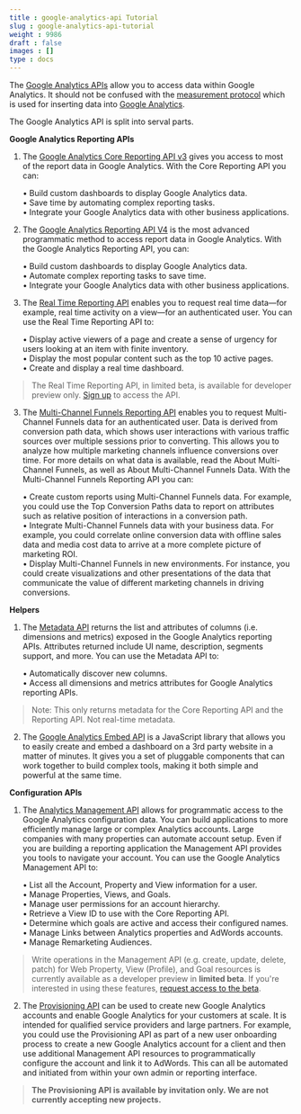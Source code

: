 ```yaml
---
title : google-analytics-api Tutorial
slug : google-analytics-api-tutorial
weight : 9986
draft : false
images : []
type : docs
---
```


The [Google Analytics APIs][1] allow you to access data within Google Analytics.  It should not be confused with the [measurement protocol][2] which is used for inserting data into [Google Analytics][3].

The Google Analytics API is split into serval parts.


**Google Analytics Reporting APIs**


1. The [Google Analytics Core Reporting API v3][4] gives you access to most of the report data in Google Analytics. With the Core Reporting API you can:

     • Build custom dashboards to display Google Analytics data.<br>
     • Save time by automating complex reporting tasks.<br>
     • Integrate your Google Analytics data with other business applications.<br>

2. The [Google Analytics Reporting API V4][5] is the most advanced programmatic method to access report data in Google Analytics. With the Google Analytics Reporting API, you can:

     • Build custom dashboards to display Google Analytics data.<br>
     • Automate complex reporting tasks to save time.<br>
     • Integrate your Google Analytics data with other business applications.<br>


2. The [Real Time Reporting API][6] enables you to request real time data—for example, real time activity on a view—for an authenticated user.
You can use the Real Time Reporting API to:

     • Display active viewers of a page and create a sense of urgency for users looking at an item with finite inventory. <br>
     • Display the most popular content such as the top 10 active pages.<br>
     • Create and display a real time dashboard.<br>

> The Real Time Reporting API, in limited beta, is available for
> developer preview only. [Sign up][7] to access the API.

3. The [Multi-Channel Funnels Reporting API][8] enables you to request Multi-Channel Funnels data for an authenticated user. Data is derived from conversion path data, which shows user interactions with various traffic sources over multiple sessions prior to converting. This allows you to analyze how multiple marketing channels influence conversions over time. For more details on what data is available, read the  About Multi-Channel Funnels, as well as  About Multi-Channel Funnels Data. With the Multi-Channel Funnels Reporting API you can:

     • Create custom reports using Multi-Channel Funnels data. For example, you could use the  Top Conversion Paths data to report on attributes such as relative position of interactions in a conversion path.<br>
     • Integrate Multi-Channel Funnels data with your business data. For example, you could correlate online conversion data with offline sales data and media cost data to arrive at a more complete picture of marketing ROI.<br>
     • Display Multi-Channel Funnels in new environments. For instance, you could create visualizations and other presentations of the data that communicate the value of different marketing channels in driving conversions.<br>

**Helpers**

1. The [Metadata API][9] returns the list and attributes of columns (i.e. dimensions and metrics) exposed in the Google Analytics reporting APIs. Attributes returned include UI name, description, segments support, and more. You can use the Metadata API to:

     • Automatically discover new columns.<br>
     • Access all dimensions and metrics attributes for Google Analytics reporting APIs.<br>

> Note: This only returns metadata for the Core Reporting API and the
> Reporting API.  Not real-time metadata.

2. The [Google Analytics Embed API][10] is a JavaScript library that allows you to easily create and embed a dashboard on a 3rd party website in a matter of minutes. It gives you a set of pluggable components that can work together to build complex tools, making it both simple and powerful at the same time.



**Configuration APIs**

1. The [Analytics Management API][11] allows for programmatic access to the Google Analytics configuration data. You can build applications to more efficiently manage large or complex Analytics accounts. Large companies with many properties can automate account setup. Even if you are building a reporting application the Management API provides you tools to navigate your account. You can use the Google Analytics Management API to: 

     • List all the Account, Property and View information for a user.<br>
     • Manage Properties, Views, and Goals.<br>
     • Manage user permissions for an account hierarchy.<br>
     • Retrieve a View ID to use with the Core Reporting API.<br>
     • Determine which goals are active and access their configured names.<br>
     • Manage Links between Analytics properties and AdWords accounts. <br>
     • Manage  Remarketing Audiences.<br> 

> Write operations in the Management API (e.g. create, update, delete,
> patch) for Web Property, View (Profile), and Goal resources is
> currently available as a developer preview in **limited beta**. If
> you're interested in using these features,  [request access to the
> beta][12].

2. The [Provisioning API][13] can be used to create new Google Analytics accounts and enable Google Analytics for your customers at scale. It is intended for qualified service providers and large partners. For example, you could use the Provisioning API as part of a new user onboarding process to create a new Google Analytics account for a client and then use additional Management API resources to programmatically configure the account and link it to AdWords. This can all be automated and initiated from within your own admin or reporting interface.

> **The Provisioning API is available by invitation only. We are not
> currently accepting new projects.**


  [1]: https://developers.google.com/analytics/devguides/reporting/
  [2]: https://developers.google.com/analytics/devguides/collection/protocol/v1/?hl=en
  [3]: https://analytics.google.com/analytics/web/
  [4]: https://developers.google.com/analytics/devguides/reporting/core/v3/
  [5]: https://developers.google.com/analytics/devguides/reporting/core/v4/
  [6]: https://developers.google.com/analytics/devguides/reporting/realtime/v3/
  [7]: https://docs.google.com/forms/d/e/1FAIpQLSc9OpoDGB3tBD7oy1OG9fyum8KBIxs-2ihPCsHp13WTnM-SSQ/viewform
  [8]: https://developers.google.com/analytics/devguides/reporting/mcf/v3/
  [9]: https://developers.google.com/analytics/devguides/reporting/metadata/v3/
  [10]: https://developers.google.com/analytics/devguides/reporting/embed/v1/
  [11]: https://developers.google.com/analytics/devguides/config/mgmt/v3/
  [12]: https://docs.google.com/forms/d/e/1FAIpQLSf01NWo9R-SOHLKDUH0U4gWHNDBIY-gEI-zqBMG1Hyh3_hHZw/viewform
  [13]: https://developers.google.com/analytics/devguides/config/provisioning/v3/


